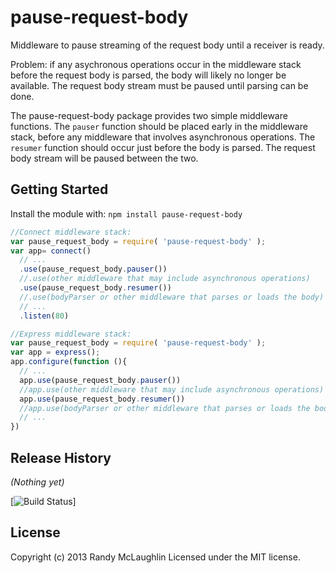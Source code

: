 # pause-request-body

Middleware to pause streaming of the request body until a receiver is ready.

Problem: if any asychronous operations occur in the middleware stack before the
request body is parsed, the body will likely no longer be available.  The
request body stream must be paused until parsing can be done.

The pause-request-body package provides two simple middleware functions.  The
`pauser` function should be placed early in the middleware stack, before any
middleware that involves asynchronous operations.  The `resumer` function
should occur just before the body is parsed.  The request body stream will be
paused between the two.

## Getting Started
Install the module with: `npm install pause-request-body`

```javascript
//Connect middleware stack:
var pause_request_body = require( 'pause-request-body' );
var app= connect()
  // ...
  .use(pause_request_body.pauser())
  //.use(other middleware that may include asynchronous operations)
  .use(pause_request_body.resumer())
  //.use(bodyParser or other middleware that parses or loads the body)
  // ...
  .listen(80)
```

```javascript
//Express middleware stack:
var pause_request_body = require( 'pause-request-body' );
var app = express();
app.configure(function (){
  // ...
  app.use(pause_request_body.pauser())
  //app.use(other middleware that may include asynchronous operations)
  app.use(pause_request_body.resumer())
  //app.use(bodyParser or other middleware that parses or loads the body)
  // ...
})
```
## Release History
_(Nothing yet)_

[![Build Status](https://secure.travis-ci.org/randymized/pause-request-body.png?branch=master)]

## License
Copyright (c) 2013 Randy McLaughlin
Licensed under the MIT license.
